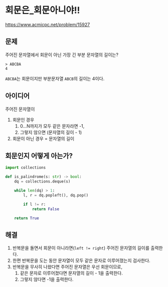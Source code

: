# 회문은_회문아니야!!

https://www.acmicpc.net/problem/15927

## 문제
주어진 문자열에서 회문이 아닌 가장 긴 부분 문자열의 길이는?

```
> ABCBA
4
```

`ABCBA`는 회문이지만 부분문자열 `ABCB`의 길이는 4이다.

## 아이디어
주어진 문자열이
1. 회문인 경우
   1. 0...N까지가 모두 같은 문자라면 -1,
   2. 그렇지 않으면 (문자열의 길이 - 1)
2. 회문이 아닌 경우 = 문자열의 길이

## 회문인지 어떻게 아는가?

```python
import collections

def is_palindrome(s: str) -> bool:
	dq = collections.deque(s)

	while len(dq) > 1:
		l, r = dq.popleft(), dq.pop()

		if l != r:
			return False

	return True
```

## 해결
1. 반복문을 돌면서 회문이 아니라면(`left != right`) 주어진 문자열의 길이를 출력한다.
2. 한편 반복문을 도는 동안 문자열이 모두 같은 문자로 이루어졌는지 검사한다.
3. 반복문을 무사히 나왔다면 주어진 문자열은 우선 회문이므로,
   1. 같은 문자로 이루어졌다면 문자열의 길이 - 1을 출력한다.
   2. 그렇지 않다면 -1을 출력한다.
